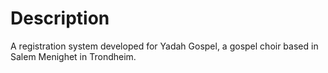 # Description

A registration system developed for Yadah Gospel, a gospel choir based in Salem Menighet in Trondheim.